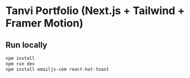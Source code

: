 # Tanvi Portfolio (Next.js + Tailwind + Framer Motion)

## Run locally
```bash
npm install
npm run dev
npm install emailjs-com react-hot-toast

